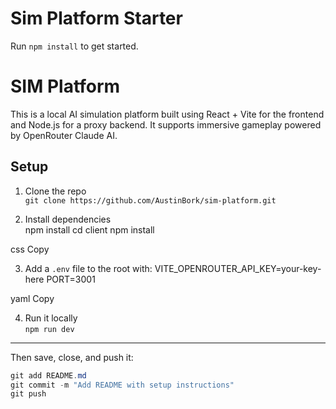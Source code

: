 # Sim Platform Starter

Run `npm install` to get started.

# SIM Platform

This is a local AI simulation platform built using React + Vite for the frontend and Node.js for a proxy backend. It supports immersive gameplay powered by OpenRouter Claude AI.

## Setup

1. Clone the repo  
   `git clone https://github.com/AustinBork/sim-platform.git`

2. Install dependencies  
npm install
cd client
npm install

css
Copy

3. Add a `.env` file to the root with:
VITE_OPENROUTER_API_KEY=your-key-here
PORT=3001

yaml
Copy

4. Run it locally  
`npm run dev`

---

Then save, close, and push it:

```powershell
git add README.md
git commit -m "Add README with setup instructions"
git push




